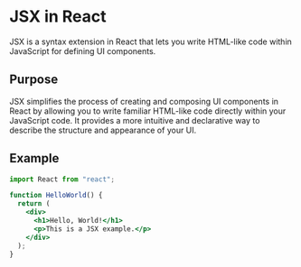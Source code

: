 # JSX in React

JSX is a syntax extension in React that lets you write HTML-like code within JavaScript for defining UI components.

## Purpose

JSX simplifies the process of creating and composing UI components in React by allowing you to write familiar HTML-like code directly within your JavaScript code. It provides a more intuitive and declarative way to describe the structure and appearance of your UI.

## Example

```jsx
import React from "react";

function HelloWorld() {
  return (
    <div>
      <h1>Hello, World!</h1>
      <p>This is a JSX example.</p>
    </div>
  );
}
```
